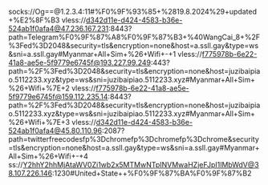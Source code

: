 socks://Og==@1.2.3.4:11#%F0%9F%93%85+%2819.8.2024%29+updated+%E2%8F%B3
vless://d342d11e-d424-4583-b36e-524ab1f0afa4@47.236.167.231:8443?path=Telegram%F0%9F%87%A8%F0%9F%87%B3+%40WangCai_8+%2F%3Fed%3D2048&security=tls&encryption=none&host=a.ssll.gay&type=ws&sni=a.ssll.gay#Myanmar+All+Sim+%26+Wifi+-+1
vless://f775978b-6e22-41a8-ae5e-5f9779e6745f@193.227.99.249:443?path=%2F%3Fed%3D2048&security=tls&encryption=none&host=juzibaipiao.5112233.xyz&type=ws&sni=juzibaipiao.5112233.xyz#Myanmar+All+Sim+%26+Wifi+%7E+2
vless://f775978b-6e22-41a8-ae5e-5f9779e6745f@159.112.235.14:8443?path=%2F%3Fed%3D2048&security=tls&encryption=none&host=juzibaipiao.5112233.xyz&type=ws&sni=juzibaipiao.5112233.xyz#Myanmar+All+Sim+%26+Wifi+%7E+3
vless://d342d11e-d424-4583-b36e-524ab1f0afa4@45.80.110.96:2087?path=twitterfreecodesfp%3Dchromefp%3Dchromefp%3Dchrome&security=tls&encryption=none&host=a.ssll.gay&type=ws&sni=a.ssll.gay#Myanmar+All+Sim+%26+Wifi+-+4
ss://Y2hhY2hhMjAtaWV0Zi1wb2x5MTMwNTpINVMwaHZjeFJpI1lMbWdV@38.107.226.146:1230#United+State++%F0%9F%87%BA%F0%9F%87%B2
